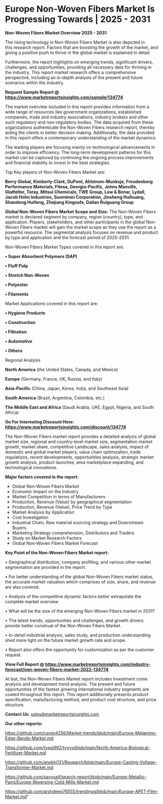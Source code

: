 # Europe Non-Woven Fibers Market Is Progressing Towards | 2025 - 2031

<Strong> Non-Woven Fibers Market Overview 2025 - 2031</strong>

The rising technology in Non-Woven Fibers Market is also depicted in this research report. Factors that are boosting the growth of the market, and giving a positive push to thrive in the global market is explained in detail.

Furthermore, the report highlights on emerging trends, significant drivers, challenges, and opportunities, providing all necessary data for thriving in the industry. This report market research offers a comprehensive perspective, including an in-depth analysis of the present and future scenarios within the industry.

<strong>Request Sample Report @ <a href=https://www.marketreportsinsights.com/sample/134774>https://www.marketreportsinsights.com/sample/134774</a></strong>

The market overview included in this report provides information from a wide range of resources like government organizations, established companies, trade and industry associations, industry brokers and other such regulatory and non-regulatory bodies. The data acquired from these organizations authenticate the Non-Woven Fibers research report, thereby aiding the clients in better decision making. Additionally, the data provided in this report offers a contemporary understanding of the market dynamics.

The leading players are focusing mainly on technological advancements in order to improve efficiency. The long-term development patterns for this market can be captured by continuing the ongoing process improvements and financial stability to invest in the best strategies.

Top Key players of Non-Woven Fibers Market are:

<strong>Berry Global, Kimberly-Clark, DuPont, Ahlstrom-Munksjo, Freudenberg Performance Materials, Fitesa, Georgia-Pacific, Johns Manville, Glatfelter, Toray, Mitsui Chemicals, TWE Group, Low & Bonar, Lydall, Jacob Holm Industries, Suominen Corporation, Jinsheng Huihuang, Shandong Huifeng, Zhejiang Kingsafe, Dalian Ruiguang Group</strong>

<strong><b>Global Non-Woven Fibers Market Scope and Size:</b></strong>
The Non-Woven Fibers market is declared segment by company, region (country), type, and application. Players, stakeholders, and other participants in the global Non-Woven Fibers market will gain the market scope as they use the report as a powerful resource. The segmental analysis focuses on revenue and product by type and application and the forecast period of 2025-2031.

Non-Woven Fibers Market Types covered in this report are:

<strong>• Super Absorbent Polymers (SAP)

• Fluff Pulp

• Stretch Non-Woven

• Polyester

• Filaments</strong>

Market Applications covered in this report are:

<strong>• Hygiene Products

• Construction

• Filtration

• Automotive

• Others</strong> 

Regional Analysis

<strong>North America</strong> (the United States, Canada, and Mexico)

<strong>Europe</strong> (Germany, France, UK, Russia, and Italy)

<strong>Asia-Pacific</strong> (China, Japan, Korea, India, and Southeast Asia)

<strong>South America</strong> (Brazil, Argentina, Colombia, etc.)

<strong>The Middle East and Africa</strong> (Saudi Arabia, UAE, Egypt, Nigeria, and South Africa)

<strong>Go For Interesting Discount Here: <a href=https://www.marketreportsinsights.com/discount/134774>https://www.marketreportsinsights.com/discount/134774</a></strong>

The Non-Woven Fibers market report provides a detailed analysis of global market size, regional and country-level market size, segmentation market growth, market share, competitive Landscape, sales analysis, impact of domestic and global market players, value chain optimization, trade regulations, recent developments, opportunities analysis, strategic market growth analysis, product launches, area marketplace expanding, and technological innovations.

<strong><b>Major factors covered in the report:</b></strong>
<ul>
  <li>Global Non-Woven Fibers Market </li>
  <li>Economic Impact on the Industry</li>
  <li>Market Competition in terms of Manufacturers</li>
  <li>Production, Revenue (Value) by geographical segmentation</li>
  <li>Production, Revenue (Value), Price Trend by Type</li>
  <li>Market Analysis by Application</li>
  <li>Cost Investigation</li>
  <li>Industrial Chain, Raw material sourcing strategy and Downstream Buyers</li>
  <li>Marketing Strategy comprehension, Distributors and Traders</li>
  <li>Study on Market Research Factors</li>
  <li>Global Non-Woven Fibers Market Forecast</li>
</ul>

<strong><b>Key Point of the Non-Woven Fibers Market report:</b></strong>

• Geographical distribution, company profiling, and various other market segmentation are provided in the report.

• For better understanding of the global Non-Woven Fibers market status, the accurate market valuation which comprises of size, share, and revenue are also covered.

• Analysis of the competitive dynamic factors better extrapolate the complete market overview

• What will be the size of the emerging Non-Woven Fibers market in 2031?

• The latest trends, opportunities and challenges, and growth drivers provide better construal of the Non-Woven Fibers Market.

• In-detail industrial analysis, sales study, and production understanding shed more light on the future market growth rate and scope.

• Report also offers the opportunity for customization as per the customer request.

<strong><b>View Full Report @ <a href=https://www.marketreportsinsights.com/industry-forecast/non-woven-fibers-market-2022-134774>https://www.marketreportsinsights.com/industry-forecast/non-woven-fibers-market-2022-134774</a></b></strong>


At last, the Non-Woven Fibers Market report includes investment come analysis and development trend analysis. The present and future opportunities of the fastest growing international industry segments are coated throughout this report. This report additionally presents product specification, manufacturing method, and product cost structure, and price structure.

<strong>Contact Us:</strong>
sales@marketreportsinsights.com

<strong>Our other reports:</strong>

<a href=https://github.com/cargo4256/Market-trends/blob/main/Europe-Melamine-Edge-Bands-Market.md>https://github.com/cargo4256/Market-trends/blob/main/Europe-Melamine-Edge-Bands-Market.md</a>

<a href=https://github.com/tyagi992/tyyyy/blob/main/North-America-Biological-Fertilizer-Market.md>https://github.com/tyagi992/tyyyy/blob/main/North-America-Biological-Fertilizer-Market.md</a>

<a href=https://github.com/anokhi121/Research/blob/main/Europe-Casting-Voltage-Transformer-Market.md>https://github.com/anokhi121/Research/blob/main/Europe-Casting-Voltage-Transformer-Market.md</a>

<a href=https://github.com/sayysaif/search-report/blob/main/Europe-Metallic-Paint/Europe-Reversing-Cold-Mills-Market.md>https://github.com/sayysaif/search-report/blob/main/Europe-Metallic-Paint/Europe-Reversing-Cold-Mills-Market.md</a>

<a href=https://github.com/arshdeep76555/trendingg/blob/main/Europe-APET-Film-Market.md>https://github.com/arshdeep76555/trendingg/blob/main/Europe-APET-Film-Market.md</a>"

